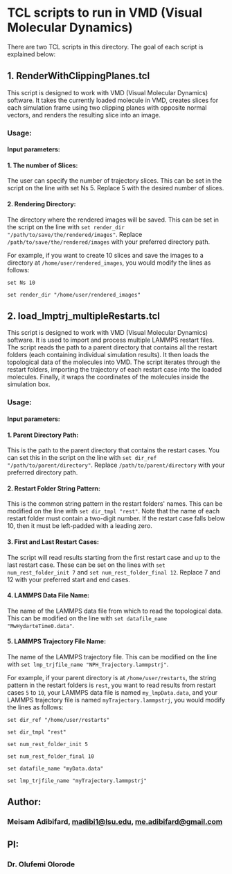 # TCL scripts to run in VMD (Visual Molecular Dynamics)

There are two TCL scripts in this directory. The goal of each script is explained below:

## 1. RenderWithClippingPlanes.tcl
This script is designed to work with VMD (Visual Molecular Dynamics) software. It takes the currently loaded molecule in VMD, creates slices for each simulation frame using two clipping planes with opposite normal vectors, and renders the resulting slice into an image.

### Usage:
#### Input parameters:
#### 1. The number of Slices: 

The user can specify the number of trajectory slices. This can be set in the script on the line with set Ns 5. Replace 5 with the desired number of slices.

 #### 2. Rendering Directory: 
 
 The directory where the rendered images will be saved. This can be set in the script on the line with `set render_dir "/path/to/save/the/rendered/images"`. Replace `/path/to/save/the/rendered/images` with your preferred directory path.

For example, if you want to create 10 slices and save the images to a directory at `/home/user/rendered_images`, you would modify the lines as follows:

`set Ns 10`

`set render_dir "/home/user/rendered_images"`

## 2. load_lmptrj_multipleRestarts.tcl

This script is designed to work with VMD (Visual Molecular Dynamics) software. It is used to import and process multiple LAMMPS restart files. The script reads the path to a parent directory that contains all the restart folders (each containing individual simulation results). It then loads the topological data of the molecules into VMD. The script iterates through the restart folders, importing the trajectory of each restart case into the loaded molecules. Finally, it wraps the coordinates of the molecules inside the simulation box.

### Usage:
#### Input parameters:

#### 1. Parent Directory Path: 

This is the path to the parent directory that contains the restart cases. You can set this in the script on the line with `set dir_ref "/path/to/parent/directory"`. Replace `/path/to/parent/directory` with your preferred directory path.

#### 2. Restart Folder String Pattern: 

This is the common string pattern in the restart folders' names. This can be modified on the line with `set dir_tmpl "rest"`. Note that the name of each restart folder must contain a two-digit number. If the restart case falls below 10, then it must be left-padded with a leading zero.

#### 3. First and Last Restart Cases: 

The script will read results starting from the first restart case and up to the last restart case. These can be set on the lines with `set num_rest_folder_init 7` and `set num_rest_folder_final 12`. Replace 7 and 12 with your preferred start and end cases.

#### 4. LAMMPS Data File Name: 

The name of the LAMMPS data file from which to read the topological data. This can be modified on the line with `set datafile_name "MwHydarteTime0.data"`.

#### 5. LAMMPS Trajectory File Name: 

The name of the LAMMPS trajectory file. This can be modified on the line with `set lmp_trjfile_name "NPH_Trajectory.lammpstrj"`.

For example, if your parent directory is at `/home/user/restarts`, the string pattern in the restart folders is `rest`, you want to read results from restart cases `5` to `10`, your LAMMPS data file is named `my_lmpData.data`, and your LAMMPS trajectory file is named `myTrajectory.lammpstrj`, you would modify the lines as follows:

`set dir_ref "/home/user/restarts"`

`set dir_tmpl "rest"`

`set num_rest_folder_init 5`

`set num_rest_folder_final 10`

`set datafile_name "myData.data"`

`set lmp_trjfile_name "myTrajectory.lammpstrj"`


## Author:
### Meisam Adibifard, madibi1@lsu.edu, me.adibifard@gmail.com

## PI:
### Dr. Olufemi Olorode
